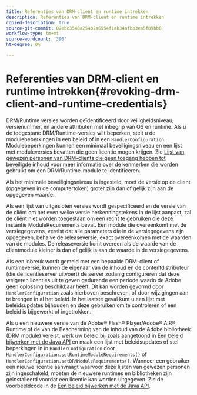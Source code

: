 ```yaml
---
title: Referenties van DRM-client en runtime intrekken
description: Referenties van DRM-client en runtime intrekken
copied-description: true
source-git-commit: 02ebc3548a254b2a6554f1ab34afbb3ea5f09bb8
workflow-type: tm+mt
source-wordcount: '390'
ht-degree: 0%

---
```


# Referenties van DRM-client en runtime intrekken{#revoking-drm-client-and-runtime-credentials}

DRM/Runtime versies worden geïdentificeerd door veiligheidsniveau, versienummer, en andere attributen met inbegrip van OS en runtime. Als u de toegestane DRM/Runtime-versies wilt beperken, stelt u de modulebeperkingen in een beleid of in een `HandlerConfiguration`. Modulebeperkingen kunnen een minimaal beveiligingsniveau en een lijst met moduleversies bevatten die geen licentie mogen krijgen. Zie [Lijst van gewezen personen van DRM-clients die geen toegang hebben tot beveiligde inhoud](../../aaxs-protecting-content/content-introduction/content-usage-rules/content-runtime-application-restrictions/content-blocklist-drm-clients.md) voor meer informatie over de kenmerken die worden gebruikt om een DRM/Runtime-module te identificeren.

Als het minimale beveiligingsniveau is ingesteld, moet de versie op de client (opgegeven in de computertoken) groter zijn dan of gelijk zijn aan de opgegeven waarde.

Als een lijst van uitgesloten versies wordt gespecificeerd en de versie van de cliënt om het even welke versie herkenningstekens in de lijst aanpast, zal de cliënt niet worden toegestaan om een recht te gebruiken die deze instantie ModuleRequirements bevat. Een module die overeenkomt met de versiegegevens, vereist dat alle parameters die in de versiegegevens zijn opgegeven, behalve de releaseversie, exact overeenkomen met de waarden van de modules. De releaseversie komt overeen als de waarde van de clientmodule kleiner is dan of gelijk is aan de waarde in de versiegegevens.

Als een inbreuk wordt gemeld met een bepaalde DRM-client of runtimeversie, kunnen de eigenaar van de inhoud en de contentdistributeur (die de licentieserver uitvoert) de server zodanig configureren dat deze weigeren licenties uit te geven gedurende een periode waarin de Adobe geen oplossing beschikbaar heeft. Dit kan worden gevormd door `HandlerConfiguration` zoals hierboven beschreven, of door wijzigingen aan te brengen in al het beleid. In het laatste geval kunt u een lijst met beleidsupdates bijhouden en deze gebruiken om te controleren of een beleid is bijgewerkt of ingetrokken.

Als u een nieuwere versie van de Adobe® Flash® Player/Adobe® AIR® Runtime of de  van de Bescherming van de Inhoud van de Adobe bibliotheek (DRM module) vereist, werk uw beleid bij zoals aangetoond in [Een beleid bijwerken met de Java API](../../aaxs-protecting-content/content-working-with-policies/content-updating-policy-using-java-api.md) en maak een lijst met beleidsupdates of stel beperkingen in in `HandlerConfiguration` door `HandlerConfiguration.setRuntimeModuleRequirements()` of `HandlerConfiguration.setDRMModuleRequirements()`. Wanneer een gebruiker een nieuwe licentie aanvraagt waarvoor deze lijsten van gewezen personen zijn ingeschakeld, moeten de nieuwere runtimes en bibliotheken zijn geïnstalleerd voordat een licentie kan worden uitgegeven. Zie de voorbeeldcode in de [Een beleid bijwerken met de Java API](../../aaxs-protecting-content/content-working-with-policies/content-updating-policy-using-java-api.md).
